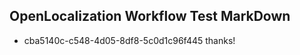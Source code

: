 ## OpenLocalization Workflow Test MarkDown
* cba5140c-c548-4d05-8df8-5c0d1c96f445 thanks!

<!--HONumber=Aug16_HO4-->


